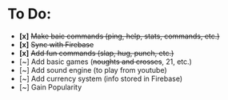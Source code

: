 To Do:
==
 - **[x]**  ~~Make baic commands (ping, help, stats, commands, etc.)~~
 - **[x]**  ~~Sync with Firebase~~
 - **[x]**  ~~Add fun commands (slap, hug, punch, etc.)~~
 - [~]  Add basic games (~~noughts and crosses~~, 21, etc.)
 - [~]  Add sound engine (to play from youtube)
 - [~]  Add currency system (info stored in Firebase)
 - [~] Gain Popularity